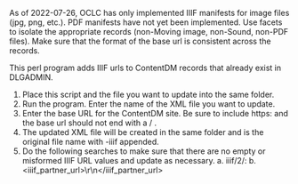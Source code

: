 As of 2022-07-26, OCLC has only implemented IIIF manifests for image files (jpg, png, etc.). PDF manifests have not yet been implemented. Use facets to isolate the appropriate records (non-Moving image, non-Sound, non-PDF files). Make sure that the format of the base url is consistent across the records.


This perl program adds IIIF urls to ContentDM records that already exist in DLGADMIN.

1. Place this script and the file you want to update into the same folder.
2. Run the program. Enter the name of the XML file you want to update.
3. Enter the base URL for the ContentDM site. Be sure to include https: and the base url should not end with a / .
4. The updated XML file will be created in the same folder and is the original file name with -iiif appended.
5. Do the following searches to make sure that there are no empty or misformed IIIF URL values and update as necessary.
    a. iiif/2/:
    b. \<iiif_partner_url\>\r\n\</iiif_partner_url\>
